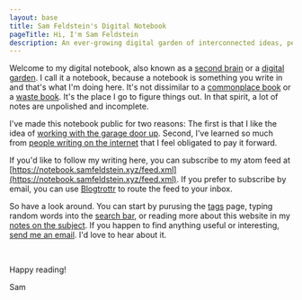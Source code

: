 ```yaml
---
layout: base
title: Sam Feldstein's Digital Notebook
pageTitle: Hi, I'm Sam Feldstein
description: An ever-growing digital garden of interconnected ideas, personal insights, and curated knowledge.
---
```


Welcome to my digital notebook, also known as a [second brain](https://www.buildingasecondbrain.com) or a [digital garden](https://maggieappleton.com/garden-history?ref=ideasurg.pub). I call it a notebook, because a notebook is something you write in and that's what I'm doing here. It's not dissimilar to a [commonplace book](https://en.wikipedia.org/wiki/Commonplace_book) or a [waste book](https://en.wikipedia.org/wiki/Waste_book). It's the place I go to figure things out. In that spirit, a lot of notes are unpolished and incomplete.

I've made this notebook public for two reasons: The first is that I like the idea of [working with the garage door up](https://notes.andymatuschak.org/zCMhncA1iSE74MKKYQS5PBZ). Second, I've learned so much from [people writing on the internet](https://samfeldstein.xyz/blogroll/) that I feel obligated to pay it forward.

If you'd like to follow my writing here, you can subscribe to my atom feed at [https://notebook.samfeldstein.xyz/feed.xml](https://notebook.samfeldstein.xyz/feed.xml). If you prefer to subscribe by email, you can use [Blogtrottr](https://blogtrottr.com) to route the feed to your inbox.

So have a look around. You can start by purusing the [tags](/tags/) page, typing random words into the [search  bar](/search/), or reading more about this website in my [notes on the subject](notes/digital-notebook-project-notes.md). If you happen to find anything useful or interesting, <a href="mailto:samuelfeldstein@proton.me">send me an email</a>. I'd love to hear about it.



<br>

Happy reading!

Sam
